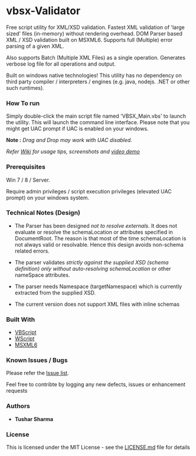 # vbsx-Validator
Free script utility for XML/XSD validation. Fastest XML validation of 'large sized' files (in-memory) without rendering overhead.
DOM Parser based XML / XSD validation built on MSXML6. Supports full (Multiple) error parsing of a given XML.

Also supports Batch (Multiple XML Files) as a single operation. Generates verbose log file for all operations and output.

Built on windows native technologies!
This utility has no dependency on third party compiler / interpreters / engines (e.g. java, nodejs. .NET or other such runtimes).


### How To run

Simply double-click the main script file named 'VBSX_Main.vbs' to launch the utility. This will launch the command line interface.
Please note that you might get UAC prompt if UAC is enabled on your windows.

**Note :** _Drag and Drop may work with UAC disabled._

_Refer [Wiki](https://github.com/testoxide/vbsx-Validator/wiki) for usage tips, screenshots and [video demo](https://www.youtube.com/watch?v=bjuY4CBv5iM)_


### Prerequisites

Win 7 / 8 / Server.

Require admin privileges / script execution privileges (elevated UAC prompt) on your windows system.


### Technical Notes (Design)

* The Parser has been designed _not to resolve externals_. It does not evaluate or resolve the schemaLocation or attributes specified in DocumentRoot. The reason is that most of the time schemaLocation is not always valid or resolvable. Hence this design avoids non-schema related errors.

* The parser validates _strictly against the supplied XSD (schema definition) only without auto-resolving schemaLocation_ or other nameSpace attributes.

* The parser needs Namespace (targetNamespace) which is currently extracted from the supplied XSD.

* The current version does not support XML files with inline schemas


### Built With

* [VBScript](https://docs.microsoft.com/en-us/dotnet/visual-basic/language-reference/)
* [WScript](https://docs.microsoft.com/en-us/previous-versions/windows/it-pro/windows-server-2003/cc738350(v=ws.10)) 
* [MSXML6](https://docs.microsoft.com/en-us/previous-versions/windows/desktop/ms763742(v%3dvs.85))


### Known Issues / Bugs

Please refer the [Issue list](https://github.com/testoxide/vbsx-Validator/issues).

Feel free to contribte by logging any new defects, issues or enhancement requests

### Authors

* **Tushar Sharma**


### License

This is licensed under the MIT License - see the [LICENSE.md](https://github.com/testoxide/vbsx-Validator/blob/master/LICENSE) file for details

